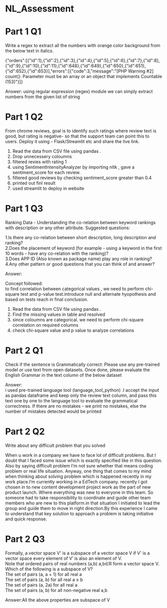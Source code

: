# NL_Assessment

# Part 1 Q1<br />

Write a regex to extract all the numbers with orange color background from the below text in italics.<br />

{"orders":[{"id":1},{"id":2},{"id":3},{"id":4},{"id":5},{"id":6},{"id":7},{"id":8},{"id":9},{"id":10},{"id":11},{"id":648},{"id":649},{"id":650},{"id":651},{"id":652},{"id":653}],"errors":[{"code":3,"message":"[PHP Warning #2] count(): Parameter must be an array or an object that implements Countable (153)"}]}

Answer: using regular expression (regex) module we can simply extract numbers from the given list of string<br />

# Part 1 Q2 <br />

From chrome reviews, goal is to identify such ratings where review text is good, but rating is negative- so that the support team can point this to users. Deploy it using - Flask/Streamlit etc and share the live link.<br />

1. Read the data from CSV file using pandas .<br />
2. Drop unnecessery coloumns<br />
3. filtered revies with rating 1<br />
4. using SentimentIntensityAnalyzer by importing nltk , gave a sentiment_score for each review.<br />
5. filtered good reviews by checking sentiment_score greater than 0.4<br />
6. printed out finl result<br />
7. used streamlit to deploy in website<br />

# Part 1 Q3<br />
Ranking Data - Understanding the co-relation between keyword rankings with description or any other attribute. Suggested questions:<br />

1.Is there any co-relation between short description, long description and ranking?<br />
2.Does the placement of keyword (for example - using a keyword in the first 10 words - have any co-relation with the ranking)? <br />
3.Does APP ID (Also known as package name) play any role in ranking? 4.Any other pattern or good questions that you can think of and answer?<br />

Answer:<br />

Concept followed:<br />
  to find correlation between categorical values , we need to perform chi-square test and p-value test.introduce null and alternate hyopothesis and based on tests reach in final conclusion.<br />

1. Read the data from CSV file using pandas .<br />
2. Find the missing values in table and resolved<br />
3. since coloumns are categorical. we need to perform chi-square correlation on required columns<br />
4. check chi-square value and p value to analyze  correlations<br />

# Part 2 Q1<br />
Check if the sentence is Grammatically correct: Please use any pre-trained model or use text from open datasets. Once done, please evaluate the English Grammar in the text column of the below dataset<br />

Answer:<br />
    i used pre-trained language tool (language_tool_python) .I accept the input as pandas dataframe and keep only the review text column, and pass this text one by one to the language tool to evaluate the grammatical correctness. If there are no mistakes - we print no mistakes, else the number of mistakes detected would be printed<br />
    

# Part 2 Q2<br />
Write about any difficult problem that you solved<br />

When u work in a company we have to face lot of difficult problems. But I doubt that I faced some issue which is exactly specified like in this question. Also by saying difficult problem I’m not sure whether that means coding problem or real life situation. Anyway, one thing that comes to my mind when thinking about solving problem which is happened recently in my work place.I’m currently working in a EdTech company. recently I got chosen in to new content development project work as the part of new product launch. Where everything was new to everyone in this team. So someone had to take responsibility to coordinate and guide other team members who are new to this platform.in that situation I initiated to lead the group and guide them to move in right direction.By this experience I came to understand that key solution to approach a problem is taking initiative and quick response.<br />

# Part 2 Q3<br />
Formally, a vector space V' is a subspace of a vector space V if V' is a vector space every element of V′ is also an element of V.<br />
Note that ordered pairs of real numbers (a,b) a,b∈R form a vector space V. Which of the following is a subspace of V?<br />
The set of pairs (a, a + 1) for all real a<br />
The set of pairs (a, b) for all real a ≥ b<br />
The set of pairs (a, 2a) for all real a<br />
The set of pairs (a, b) for all non-negative real a,b<br />

Answer:All the above properties are subspace of V<br />


 
